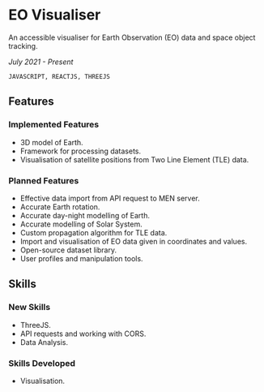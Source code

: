 # **EO Visualiser**

An accessible visualiser for Earth Observation (EO) data and space object tracking.

_July 2021 - Present_

```JAVASCRIPT, REACTJS, THREEJS```

## **Features** 

### **Implemented Features**

* 3D model of Earth.
* Framework for processing datasets.
* Visualisation of satellite positions from Two Line Element (TLE) data.

### **Planned Features**

* Effective data import from API request to MEN server.
* Accurate Earth rotation.
* Accurate day-night modelling of Earth.
* Accurate modelling of Solar System.
* Custom propagation algorithm for TLE data. 
* Import and visualisation of EO data given in coordinates and values.
* Open-source dataset library.
* User profiles and manipulation tools.

## **Skills**

### **New Skills**

* ThreeJS.
* API requests and working with CORS.
* Data Analysis.

### **Skills Developed**

* Visualisation.